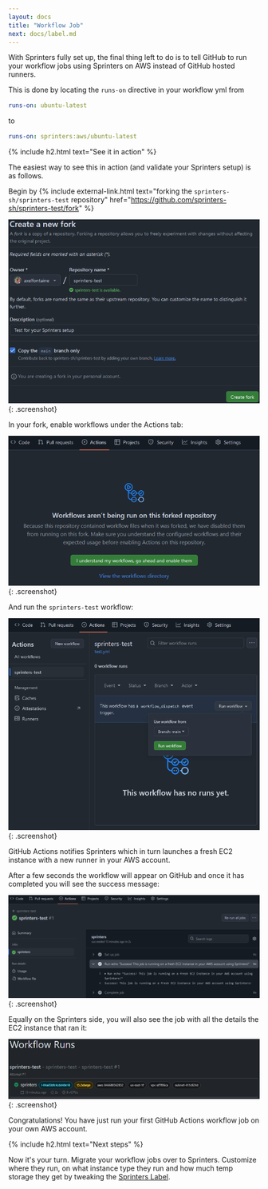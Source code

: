 ```yaml
---
layout: docs
title: "Workflow Job"
next: docs/label.md
---
```


With Sprinters fully set up, the final thing left to do is to tell GitHub to run your workflow jobs using Sprinters
on AWS instead of GitHub hosted runners.

This is done by locating the `runs-on` directive in your workflow yml from

```yml
runs-on: ubuntu-latest
```

to

```yml
runs-on: sprinters:aws/ubuntu-latest
```

{% include h2.html text="See it in action" %}

The easiest way to see this in action (and validate your Sprinters setup) is as follows.

Begin by {% include external-link.html text="forking the `sprinters-sh/sprinters-test` repository" href="https://github.com/sprinters-sh/sprinters-test/fork" %}

![Fork test repository](/assets/setup/job/fork.png){: .screenshot}

In your fork, enable workflows under the Actions tab:

![Fork test repository](/assets/setup/job/enable-workflows.png){: .screenshot}

And run the `sprinters-test` workflow:

![Run workflow](/assets/setup/job/run.png){: .screenshot}

GitHub Actions notifies Sprinters which in turn launches a fresh EC2 instance with a new runner in your AWS account.

After a few seconds the workflow will appear on GitHub and once it has completed you will see the success message:

![Run workflow](/assets/setup/job/github-succeeded.png){: .screenshot}

Equally on the Sprinters side, you will also see the job with all the details the EC2 instance that ran it:

![Run workflow](/assets/setup/job/sprinters-succeeded.png){: .screenshot}

Congratulations! You have just run your first GitHub Actions workflow job on your own AWS account.

{% include h2.html text="Next steps" %}

Now it's your turn. Migrate your workflow jobs over to Sprinters. Customize where they run, on what instance type they run and
how much temp storage they get by tweaking the [Sprinters Label](/docs/label).
